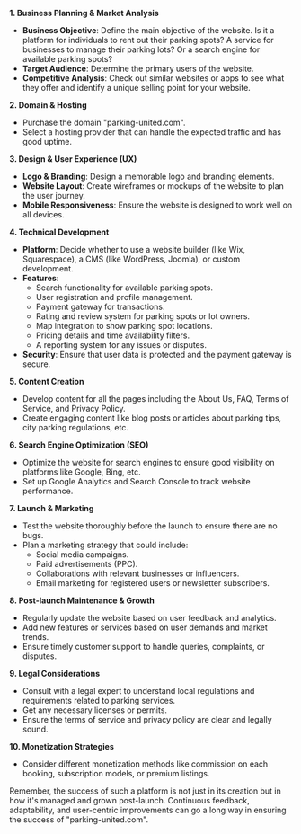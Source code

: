 **1. Business Planning & Market Analysis**

- **Business Objective**: Define the main objective of the website. Is it a platform for individuals to rent out their parking spots? A service for businesses to manage their parking lots? Or a search engine for available parking spots?
- **Target Audience**: Determine the primary users of the website.
- **Competitive Analysis**: Check out similar websites or apps to see what they offer and identify a unique selling point for your website.

**2. Domain & Hosting**

- Purchase the domain "parking-united.com".
- Select a hosting provider that can handle the expected traffic and has good uptime.

**3. Design & User Experience (UX)**

- **Logo & Branding**: Design a memorable logo and branding elements.
- **Website Layout**: Create wireframes or mockups of the website to plan the user journey.
- **Mobile Responsiveness**: Ensure the website is designed to work well on all devices.

**4. Technical Development**

- **Platform**: Decide whether to use a website builder (like Wix, Squarespace), a CMS (like WordPress, Joomla), or custom development.
- **Features**:
  - Search functionality for available parking spots.
  - User registration and profile management.
  - Payment gateway for transactions.
  - Rating and review system for parking spots or lot owners.
  - Map integration to show parking spot locations.
  - Pricing details and time availability filters.
  - A reporting system for any issues or disputes.
- **Security**: Ensure that user data is protected and the payment gateway is secure.

**5. Content Creation**

- Develop content for all the pages including the About Us, FAQ, Terms of Service, and Privacy Policy.
- Create engaging content like blog posts or articles about parking tips, city parking regulations, etc.

**6. Search Engine Optimization (SEO)**

- Optimize the website for search engines to ensure good visibility on platforms like Google, Bing, etc.
- Set up Google Analytics and Search Console to track website performance.

**7. Launch & Marketing**

- Test the website thoroughly before the launch to ensure there are no bugs.
- Plan a marketing strategy that could include:
  - Social media campaigns.
  - Paid advertisements (PPC).
  - Collaborations with relevant businesses or influencers.
  - Email marketing for registered users or newsletter subscribers.

**8. Post-launch Maintenance & Growth**

- Regularly update the website based on user feedback and analytics.
- Add new features or services based on user demands and market trends.
- Ensure timely customer support to handle queries, complaints, or disputes.

**9. Legal Considerations**

- Consult with a legal expert to understand local regulations and requirements related to parking services.
- Get any necessary licenses or permits.
- Ensure the terms of service and privacy policy are clear and legally sound.

**10. Monetization Strategies**

- Consider different monetization methods like commission on each booking, subscription models, or premium listings.

Remember, the success of such a platform is not just in its creation but in how it's managed and grown post-launch. Continuous feedback, adaptability, and user-centric improvements can go a long way in ensuring the success of "parking-united.com".
